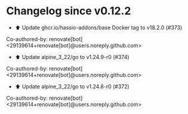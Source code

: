 # Changelog since v0.12.2
- ⬆️ Update ghcr.io/hassio-addons/base Docker tag to v18.2.0 (#373)

Co-authored-by: renovate[bot] <29139614+renovate[bot]@users.noreply.github.com> 
- ⬆️ Update alpine_3_22/go to v1.24.9-r0 (#374)

Co-authored-by: renovate[bot] <29139614+renovate[bot]@users.noreply.github.com> 
- ⬆️ Update alpine_3_22/go to v1.24.8-r0 (#372)

Co-authored-by: renovate[bot] <29139614+renovate[bot]@users.noreply.github.com> 
